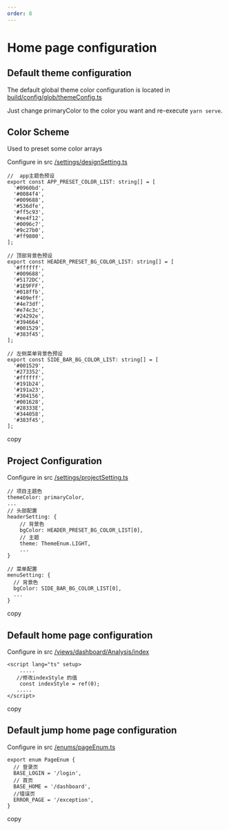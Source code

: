 ```yaml
---
order: 8
---
```


# Home page configuration

## Default theme configuration

The default global theme color configuration is located in [build/config/glob/themeConfig.ts](https://github.com/jeecgboot/jeecgboot-vue3/tree/master/build/config/themeConfig.ts)

Just change primaryColor to the color you want and re-execute `yarn serve`.

## Color Scheme

Used to preset some color arrays

Configure in src [/settings/designSetting.ts](https://github.com/jeecgboot/jeecgboot-vue3/tree/master/src/settings/designSetting.ts)

```
//  app主题色预设
export const APP_PRESET_COLOR_LIST: string[] = [
  '#0960bd',
  '#0084f4',
  '#009688',
  '#536dfe',
  '#ff5c93',
  '#ee4f12',
  '#0096c7',
  '#9c27b0',
  '#ff9800',
];

// 顶部背景色预设
export const HEADER_PRESET_BG_COLOR_LIST: string[] = [
  '#ffffff',
  '#009688',
  '#5172DC',
  '#1E9FFF',
  '#018ffb',
  '#409eff',
  '#4e73df',
  '#e74c3c',
  '#24292e',
  '#394664',
  '#001529',
  '#383f45',
];

// 左侧菜单背景色预设
export const SIDE_BAR_BG_COLOR_LIST: string[] = [
  '#001529',
  '#273352',
  '#ffffff',
  '#191b24',
  '#191a23',
  '#304156',
  '#001628',
  '#28333E',
  '#344058',
  '#383f45',
];
```

copy

## Project Configuration

Configure in src [/settings/projectSetting.ts](https://github.com/jeecgboot/jeecgboot-vue3/tree/master/src/settings/projectSetting.ts)

```
// 项目主题色
themeColor: primaryColor,
...
// 头部配置
headerSetting: {
    // 背景色
    bgColor: HEADER_PRESET_BG_COLOR_LIST[0],
    // 主题
    theme: ThemeEnum.LIGHT,
    ...
}

// 菜单配置
menuSetting: {
  // 背景色
  bgColor: SIDE_BAR_BG_COLOR_LIST[0],
  ...
}
```

copy

## Default home page configuration

Configure in src [/views/dashboard/Analysis/index](https://github.com/jeecgboot/jeecgboot-vue3/tree/master/src/views/dashboard/Analysis/index.vue)

```
<script lang="ts" setup>
    .....
   //修改indexStyle 的值
    const indexStyle = ref(0);
   .....
</script>
```

copy

## Default jump home page configuration

Configure in src [/enums/pageEnum.ts](https://github.com/jeecgboot/jeecgboot-vue3/tree/master/src/enums/pageEnum.ts)

```
export enum PageEnum {
  // 登录页
  BASE_LOGIN = '/login',
  // 首页
  BASE_HOME = '/dashboard',
  //错误页
  ERROR_PAGE = '/exception',
}
```

copy

